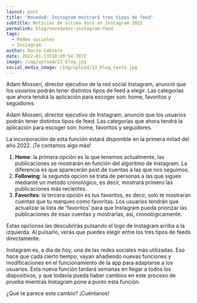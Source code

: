 ```yaml
---
layout: post
title: "Novedad: Instagram mostrará tres tipos de feed"
subtitle: Noticias de última hora en Instagram 2022
permalink: blog/novedades-instagram-feed
tags:
  - Redes sociales
  - Instagram
author: Rocío Cabrera
date: 2022-01-13T10:09:54.787Z
image: /img/upload/13_blog.jpg
social_media_image: /img/upload/13_blog_texto.jpg
---
```

Adam Mosseri, director ejecutivo de la red social Instagram, anunció que los usuarios podrán tener distintos tipos de feed a elegir. Las categorías que ahora tendrá la aplicación para escoger son: home, favoritos y seguidores.

Adam Mosseri, director ejecutivo de Instagram, anunció que los usuarios podrán tener distintos tipos de feed. Las categorías que ahora tendrá la aplicación para escoger son: home, favoritos y seguidores.

La incorporación de esta función estará disponible en la primera mitad del año 2022. ¡Te contamos algo más!

1. **Home**: la primera opción es la que tenemos actualmente, las publicaciones se mostrarán en función del algoritmo de Instagram. La diferencia es que aparecerán post de cuentas a las que nos seguimos.
2. **Following**: la segunda opcion se trata de personas a las que sigues mediante un metodo cronológico, es decir, mostrará primero las publicaciones más recientes. 
3. **Favorites**: la tercera opción es tus favoritos, es decir, solo te mostraran cuentas que tu marques como favoritas. Los usuarios tendrán que actualizar la lista de 'favoritos' para que Instagram pueda priorizar las publicaciones de esas cuentas y mostrarlas, así, cronológicamente.

Estas opciones las descubrirás pulsando el logo de Instagram arriba a la izquierda. Al pulsarlo, verás que puedes elegir entre los tres tipos de feeds directamente.

Instagram es, a día de hoy, una de las redes sociales más utilizadas. Eso hace que cada cierto tiempo, vayan añadiendo nuevas funciones y modificaciones en el funcionamiento de la app para adaptarse a los usuarios. Esta nueva función tardará semanas en llegar a todos los dispositivos, y que todavía pueda haber cambios en este proceso de prueba mientras Instagram pone a punto esta función.

¿Qué te parece este cambio? ¡Cuéntanos!